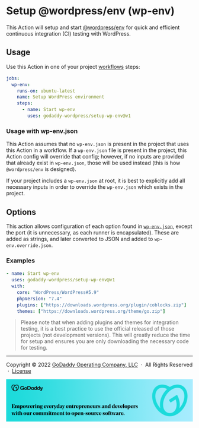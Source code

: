 # Setup @wordpress/env (wp-env)

This Action will setup and start [@wordpress/env](https://github.com/WordPress/gutenberg/tree/HEAD/packages/env) for quick and efficient continuous integration (CI) testing with WordPress.

## Usage

Use this Action in one of your project [workflows](https://docs.github.com/en/actions/using-workflows) steps:

```yaml
jobs:
  wp-env:
    runs-on: ubuntu-latest
    name: Setup WordPress environment
    steps:
      - name: Start wp-env
        uses: godaddy-wordpress/setup-wp-env@v1
```

### Usage with wp-env.json

This Action assumes that no `wp-env.json` is present in the project that uses this Action in a workflow. If a `wp-env.json` file is present in the project, this Action config will override that config; however, if no inputs are provided that already exist in `wp-env.json`, those will be used instead (this is how `@wordpress/env` is designed).

If your project includes a `wp-env.json` at root, it is best to explicitly add all necessary inputs in order to override the `wp-env.json` which exists in the project.

## Options

This action allows configuration of each option found in [`wp-env.json`](https://github.com/WordPress/gutenberg/tree/HEAD/packages/env#wp-envjson), except the port (it is unnecessary, as each runner is encapsulated). These are added as strings, and later converted to JSON and added to `wp-env.override.json`.

### Examples

```yaml
- name: Start wp-env
  uses: godaddy-wordpress/setup-wp-env@v1
  with:
    core: "WordPress/WordPress#5.9"
    phpVersion: "7.4"
    plugins: ["https://downloads.wordpress.org/plugin/coblocks.zip"]
    themes: ["https://downloads.wordpress.org/theme/go.zip"]
```

> Please note that when adding plugins and themes for integration testing, it is a best practice to use the official released of those projects (not development versions). This will greatly reduce the time for setup and ensures you are only downloading the necessary code for testing.

---

Copyright © 2022  [GoDaddy Operating Company, LLC](https://godaddy.com) &nbsp;&middot;&nbsp; All Rights Reserved &nbsp;&middot;&nbsp; [License](LICENSE)

[![GoDaddy Engineering](https://raw.githubusercontent.com/godaddy-wordpress/.github/master/assets/godaddy-oss-readme-banner.webp)](https://www.godaddy.com/engineering/)
